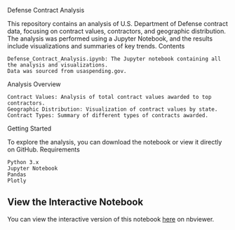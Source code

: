 Defense Contract Analysis

This repository contains an analysis of U.S. Department of Defense contract data, focusing on contract values, contractors, and geographic distribution. The analysis was performed using a Jupyter Notebook, and the results include visualizations and summaries of key trends.
Contents

    Defense_Contract_Analysis.ipynb: The Jupyter notebook containing all the analysis and visualizations.
    Data was sourced from usaspending.gov.

Analysis Overview

    Contract Values: Analysis of total contract values awarded to top contractors.
    Geographic Distribution: Visualization of contract values by state.
    Contract Types: Summary of different types of contracts awarded.

Getting Started

To explore the analysis, you can download the notebook or view it directly on GitHub.
Requirements

    Python 3.x
    Jupyter Notebook
    Pandas
    Plotly

## View the Interactive Notebook

You can view the interactive version of this notebook [here](https://nbviewer.org/github/MSurowaniec/Defense-Cotract-Analysis/blob/main/Defence_Contract_Analysis.ipynb) on nbviewer.
